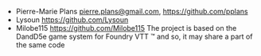 - Pierre-Marie Plans <pierre.plans@gmail.com>, https://github.com/pplans
- Lysoun https://github.com/Lysoun
- Milobe115 https://github.com/Milobe115
The project is based on the DandD5e game system for Foundry VTT &trade; and so, it may share a part of the same code